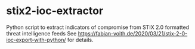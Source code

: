 # stix2-ioc-extractor
Python script to extract indicators of compromise from STIX 2.0 formatted threat intelligence feeds
See https://fabian-voith.de/2020/03/21/stix-2-0-ioc-export-with-python/ for details.
